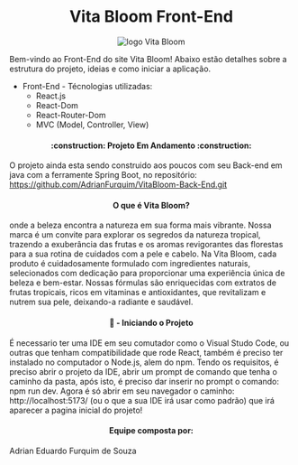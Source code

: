 <h1 align="center"> Vita Bloom Front-End </h1>

<div align="center">

  
![logo Vita Bloom](https://github.com/AdrianFurquim/VitaBloom-Back-End/assets/116688048/0b5a8582-c31e-45bb-93ea-67ed58191def)


</div>


Bem-vindo ao Front-End do site Vita Bloom!
Abaixo estão detalhes sobre a estrutura do projeto, ideias e como iniciar a aplicação.

<ul>
  <li>Front-End - Técnologias utilizadas: 
    <ul>
      <li>React.js</li>
      <li>React-Dom</li>
      <li>React-Router-Dom</li>
      <li>MVC (Model, Controller, View)</li>
    </ul>
  </li>
</ul>

<h4 align="center"> 
    :construction:  Projeto Em Andamento  :construction:
</h4>

O projeto ainda esta sendo construido aos poucos com seu Back-end em java com a ferramente Spring Boot, no repositório: https://github.com/AdrianFurquim/VitaBloom-Back-End.git

<h4 align="center"> 
    O que é Vita Bloom?
</h4>
onde a beleza encontra a natureza em sua forma mais vibrante. Nossa marca é um convite para explorar os segredos da natureza tropical, trazendo a exuberância 
das frutas e os aromas revigorantes das florestas para a sua rotina de cuidados com a pele e cabelo.
Na Vita Bloom, cada produto é cuidadosamente formulado com ingredientes naturais, selecionados com dedicação para proporcionar uma experiência única de 
beleza e bem-estar. Nossas fórmulas são enriquecidas com extratos de frutas tropicais, ricos em vitaminas e antioxidantes, que revitalizam e nutrem sua 
pele, deixando-a radiante e saudável.

<h4 align="center"> 
    📁 - Iniciando o Projeto
</h4>
É necessario ter uma IDE em seu comutador como o Visual Studo Code, ou outras que tenham compatibilidade que rode React, também é preciso ter instalado no computador o Node.js, alem do npm. Tendo os requisitos, é preciso abrir o projeto da IDE, abrir um prompt de comando que tenha o caminho da pasta, após isto, é preciso dar inserir no prompt o comando: npm run dev. Agora é só abrir em seu navegador o caminho: http://localhost:5173/ (ou o que a sua IDE irá usar como padrão) que irá aparecer a pagina inicial do projeto!

<h4 align="center"> 
    Equipe composta por:
</h4>
Adrian Eduardo Furquim de Souza



